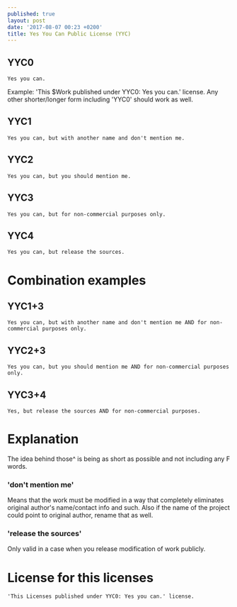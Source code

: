 ```yaml
---
published: true
layout: post
date: '2017-08-07 00:23 +0200'
title: Yes You Can Public License (YYC)
---
```

## YYC0

    Yes you can.
    
Example: 'This $Work published under YYC0: Yes you can.' license. Any other shorter/longer form including 'YYC0' should work as well.

## YYC1

    Yes you can, but with another name and don't mention me.
    
## YYC2

    Yes you can, but you should mention me.
    
## YYC3

    Yes you can, but for non-commercial purposes only.
    
## YYC4

    Yes you can, but release the sources.
    
# Combination examples

## YYC1+3

    Yes you can, but with another name and don't mention me AND for non-commercial purposes only.
    
## YYC2+3

    Yes you can, but you should mention me AND for non-commercial purposes only.
    
## YYC3+4

    Yes, but release the sources AND for non-commercial purposes. 
    
# Explanation

The idea behind those^ is being as short as possible and not including any F words.

### 'don't mention me'
    
Means that the work must be modified in a way that completely eliminates original author's name/contact info and such. Also if the name of the project could point to original author, rename that as well.

### 'release the sources'

Only valid in a case when you release modification of work publicly.

# License for this licenses

	'This Licenses published under YYC0: Yes you can.' license.
